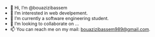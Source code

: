 - 👋 Hi, I’m @bouazizibassem
- 👀 I’m interested in web develpement.
- 🌱 I’m currently a software engineering student.
- 💞️ I’m looking to collaborate on ...
- 📫 You can reach me on my mail: bouazizibassem989@gmail.com.

<!---
bouazizibassem/bouazizibassem is a ✨ special ✨ repository because its `README.md` (this file) appears on your GitHub profile.
You can click the Preview link to take a look at your changes.
--->

